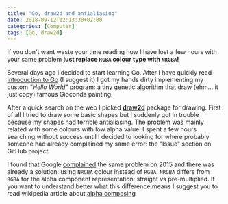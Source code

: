 ```yaml
---
title: "Go, draw2d and antialiasing"
date: 2018-09-12T12:13:30+02:00
categories: [Computer]
tags: [Go, draw2d]
---
```


If you don't want waste your time reading how I have lost a few hours with your same problem **just replace `RGBA` colour type with `NRGBA`!**

Several days ago I decided to start learning Go. After I have quickly read [Introduction to Go](https://www.golang-book.com/books/intro) (I suggest it) I got my hands dirty implementing my custom *"Hello World"* program: a tiny genetic algorithm that draw (ehm... it just copy) famous Gioconda painting.

After a quick search on the web I picked **[draw2d](https://github.com/llgcode/draw2d)** package for drawing. First of all I tried to draw some basic shapes but I suddenly got in trouble because my shapes had terrible antialiasing. The problem was mainly related with some colours with low alpha value. I spent a few hours searching without success until I decided to looking for where probably someone had already complained my same error: the "Issue" section on GitHub project.

I found that Google [complained](https://github.com/llgcode/draw2d/issues/12) the same problem on 2015 and there was already a solution: using `NRGBA` colour instead of `RGBA`. `NRGBA` differs from `RGBA` for the alpha component representation: straight vs pre-multiplied. If you want to understand better what this difference means I suggest you to read wikipedia article about [alpha composing](https://en.wikipedia.org/wiki/Alpha_compositing)
